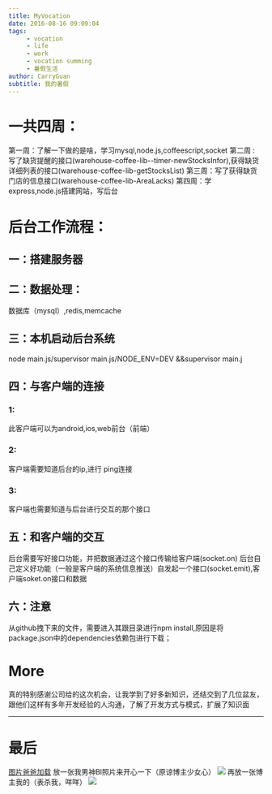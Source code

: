 ```yaml
---
title: MyVocation
date: 2016-08-16 09:09:04
tags:
     - vocation
     - life
     - work
     - vocation summing
     - 暑假生活
author: CarryGuan
subtitle: 我的暑假
---
```

# 一共四周：
第一周：了解一下做的是啥，学习mysql,node.js,coffeescript,socket
第二周 : 写了缺货提醒的接口(warehouse-coffee-lib--timer-newStocksInfor),获得缺货详细列表的接口(warehouse-coffee-lib-getStocksList)
第三周：写了获得缺货门店的信息接口(warehouse-coffee-lib-AreaLacks)
第四周：学express,node.js搭建网站，写后台
<!--more-->
# 后台工作流程：
## 一：搭建服务器
## 二：数据处理：
数据库（mysql）,redis,memcache
## 三：本机启动后台系统 
node main.js/supervisor main.js/NODE_ENV=DEV &&supervisor main.j
## 四：与客户端的连接
### 1:
此客户端可以为android,ios,web前台（前端）
### 2:
客户端需要知道后台的ip,进行 ping连接
### 3:
客户端也需要知道与后台进行交互的那个接口
## 五：和客户端的交互

后台需要写好接口功能，并把数据通过这个接口传输给客户端(socket.on)
后台自己定义好功能（一般是客户端的系统信息推送）自发起一个接口(socket.emit),客户端soket.on接口和数据

## 六：注意
从github拽下来的文件，需要进入其跟目录进行npm install,原因是将package.json中的dependencies依赖包进行下载；
# More
真的特别感谢公司给的这次机会，让我学到了好多新知识，还结交到了几位盆友，跟他们这样有多年开发经验的人沟通，了解了开发方式与模式，扩展了知识面
***
# 最后
[图片爸爸加载](http://www.jianshu.com/p/25e89c1ad4ab)
放一张我男神BI照片来开心一下（原谅博主少女心）
![](http://upload-images.jianshu.io/upload_images/2377897-895ca3735e03828e.jpg?imageMogr2/auto-orient/strip%7CimageView2/2/w/1240)
再放一张博主我的（表杀我，咩咩）
![](http://upload-images.jianshu.io/upload_images/2377897-1e9289634631a1cc.jpg?imageMogr2/auto-orient/strip%7CimageView2/2/w/1240)
